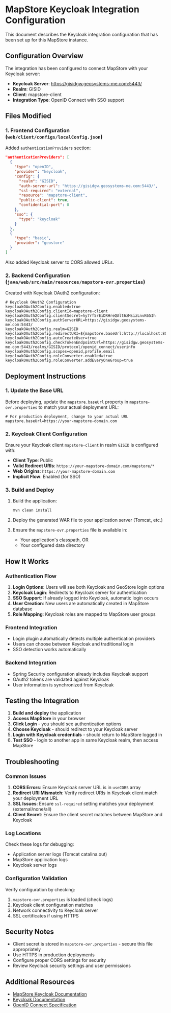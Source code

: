# MapStore Keycloak Integration Configuration

This document describes the Keycloak integration configuration that has been set up for this MapStore instance.

## Configuration Overview

The integration has been configured to connect MapStore with your Keycloak server:

- **Keycloak Server**: https://gisidgw.geosystems-me.com:5443/
- **Realm**: GISID  
- **Client**: mapstore-client
- **Integration Type**: OpenID Connect with SSO support

## Files Modified

### 1. Frontend Configuration (`web/client/configs/localConfig.json`)

Added `authenticationProviders` section:
```json
"authenticationProviders": [
  {
    "type": "openID",
    "provider": "keycloak",
    "config": {
      "realm": "GISID",
      "auth-server-url": "https://gisidgw.geosystems-me.com:5443/",
      "ssl-required": "external",
      "resource": "mapstore-client",
      "public-client": true,
      "confidential-port": 0
    },
    "sso": {
      "type": "keycloak"
    }
  },
  {
    "type": "basic",
    "provider": "geostore"
  }
]
```

Also added Keycloak server to CORS allowed URLs.

### 2. Backend Configuration (`java/web/src/main/resources/mapstore-ovr.properties`)

Created with Keycloak OAuth2 configuration:
```properties
# Keycloak OAuth2 Configuration
keycloakOAuth2Config.enabled=true
keycloakOAuth2Config.clientId=mapstore-client
keycloakOAuth2Config.clientSecret=hy7rf5rEiDRHreQAlt6zMsizLnvK65Ih
keycloakOAuth2Config.authServerURL=https://gisidgw.geosystems-me.com:5443/
keycloakOAuth2Config.realm=GISID
keycloakOAuth2Config.redirectURI=${mapstore.baseUrl:http://localhost:8080}/mapstore/
keycloakOAuth2Config.autoCreateUser=true
keycloakOAuth2Config.checkTokenEndpointUrl=https://gisidgw.geosystems-me.com:5443/realms/GISID/protocol/openid_connect/userinfo
keycloakOAuth2Config.scopes=openid,profile,email
keycloakOAuth2Config.roleConverter.enabled=true
keycloakOAuth2Config.roleConverter.addEveryOneGroup=true
```

## Deployment Instructions

### 1. Update the Base URL

Before deploying, update the `mapstore.baseUrl` property in `mapstore-ovr.properties` to match your actual deployment URL:

```properties
# For production deployment, change to your actual URL
mapstore.baseUrl=https://your-mapstore-domain.com
```

### 2. Keycloak Client Configuration

Ensure your Keycloak client `mapstore-client` in realm `GISID` is configured with:

- **Client Type**: Public
- **Valid Redirect URIs**: `https://your-mapstore-domain.com/mapstore/*`
- **Web Origins**: `https://your-mapstore-domain.com`
- **Implicit Flow**: Enabled (for SSO)

### 3. Build and Deploy

1. Build the application:
   ```bash
   mvn clean install
   ```

2. Deploy the generated WAR file to your application server (Tomcat, etc.)

3. Ensure the `mapstore-ovr.properties` file is available in:
   - Your application's classpath, OR
   - Your configured data directory

## How It Works

### Authentication Flow

1. **Login Options**: Users will see both Keycloak and GeoStore login options
2. **Keycloak Login**: Redirects to Keycloak server for authentication
3. **SSO Support**: If already logged into Keycloak, automatic login occurs
4. **User Creation**: New users are automatically created in MapStore database
5. **Role Mapping**: Keycloak roles are mapped to MapStore user groups

### Frontend Integration

- Login plugin automatically detects multiple authentication providers
- Users can choose between Keycloak and traditional login
- SSO detection works automatically

### Backend Integration

- Spring Security configuration already includes Keycloak support
- OAuth2 tokens are validated against Keycloak
- User information is synchronized from Keycloak

## Testing the Integration

1. **Build and deploy** the application
2. **Access MapStore** in your browser
3. **Click Login** - you should see authentication options
4. **Choose Keycloak** - should redirect to your Keycloak server
5. **Login with Keycloak credentials** - should return to MapStore logged in
6. **Test SSO** - login to another app in same Keycloak realm, then access MapStore

## Troubleshooting

### Common Issues

1. **CORS Errors**: Ensure Keycloak server URL is in `useCORS` array
2. **Redirect URI Mismatch**: Verify redirect URIs in Keycloak client match your deployment URL
3. **SSL Issues**: Ensure `ssl-required` setting matches your deployment (external/none/all)
4. **Client Secret**: Ensure the client secret matches between MapStore and Keycloak

### Log Locations

Check these logs for debugging:
- Application server logs (Tomcat catalina.out)
- MapStore application logs
- Keycloak server logs

### Configuration Validation

Verify configuration by checking:
1. `mapstore-ovr.properties` is loaded (check logs)
2. Keycloak client configuration matches
3. Network connectivity to Keycloak server
4. SSL certificates if using HTTPS

## Security Notes

- Client secret is stored in `mapstore-ovr.properties` - secure this file appropriately
- Use HTTPS in production deployments
- Configure proper CORS settings for security
- Review Keycloak security settings and user permissions

## Additional Resources

- [MapStore Keycloak Documentation](https://docs.mapstore.geosolutionsgroup.com/en/latest/developer-guide/integrations/users/keycloak/)
- [Keycloak Documentation](https://www.keycloak.org/documentation)
- [OpenID Connect Specification](https://openid.net/connect/) 